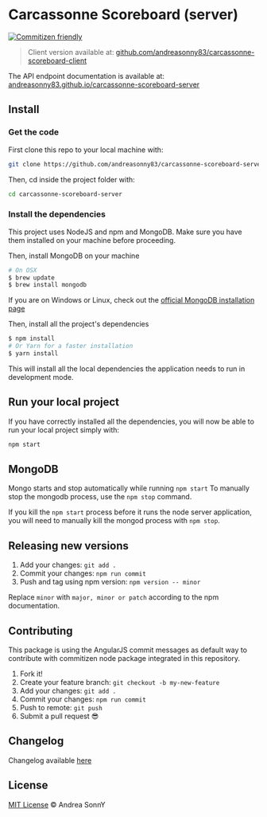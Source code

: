 # Carcassonne Scoreboard (server)

[![Commitizen friendly](https://img.shields.io/badge/commitizen-friendly-brightgreen.svg)](http://commitizen.github.io/cz-cli/)

> Client version available at: [github.com/andreasonny83/carcassonne-scoreboard-client](https://github.com/andreasonny83/carcassonne-scoreboard-client)

The API endpoint documentation is available at: [andreasonny83.github.io/carcassonne-scoreboard-server](http://andreasonny83.github.io/carcassonne-scoreboard-server/)

## Install

### Get the code

First clone this repo to your local machine with:

```sh
git clone https://github.com/andreasonny83/carcassonne-scoreboard-server.git
```

Then, cd inside the project folder with:

```sh
cd carcassonne-scoreboard-server
```

### Install the dependencies

This project uses NodeJS and npm and MongoDB.
Make sure you have them installed on your machine before proceeding.

Then, install MongoDB on your machine

```sh
# On OSX
$ brew update
$ brew install mongodb
```

If you are on Windows or Linux, check out the [official MongoDB installation
page](https://docs.mongodb.com/manual/installation/#mongodb-community-edition)

Then, install all the project's dependencies

```sh
$ npm install
# Or Yarn for a faster installation
$ yarn install
```

This will install all the local dependencies the application
needs to run in development mode.

## Run your local project

If you have correctly installed all the dependencies,
you will now be able to run your local project simply with:

```sh
npm start
```

## MongoDB

Mongo starts and stop automatically while running `npm start`
To manually stop the mongodb process, use the `npm stop` command.

If you kill the `npm start` process before it runs the node server application,
you will need to manually kill the mongod process with `npm stop`.

## Releasing new versions

1.  Add your changes: `git add .`
1.  Commit your changes: `npm run commit`
1.  Push and tag using npm version: `npm version -- minor`

Replace `minor` with `major, minor or patch` according to the npm documentation.

## Contributing

This package is using the AngularJS commit messages as default way to contribute
with commitizen node package integrated in this repository.

1.  Fork it!
1.  Create your feature branch: `git checkout -b my-new-feature`
1.  Add your changes: `git add .`
1.  Commit your changes: `npm run commit`
1.  Push to remote: `git push`
1.  Submit a pull request :sunglasses:

## Changelog

Changelog available [here](http://andreasonny83.github.io/carcassonne-scoreboard-server/releases)

## License

[MIT License](http://andreasonny83.github.io/carcassonne-scoreboard-server/blob/master/LICENSE) © Andrea SonnY
